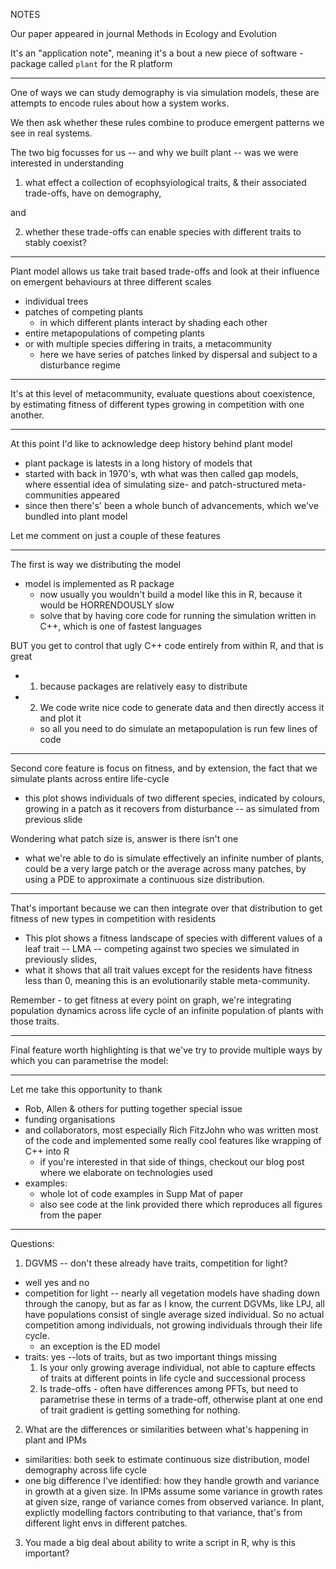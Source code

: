 
NOTES

Our paper appeared in journal Methods in Ecology and Evolution

It's an "application note", meaning it's a bout a new piece of software - package called `plant` for the R platform

---

One of ways we can study demography is via simulation models, these are attempts to encode rules about how a system works.

We then ask whether these rules combine to produce emergent patterns we see in real systems.

The two big focusses for us --  and why we built plant -- was we were interested in understanding

1) what effect a collection of ecophsyiological traits, & their associated trade-offs, have on demography,

and

2) whether these trade-offs can enable species with different traits to stably coexist?

---

Plant model allows us take trait based trade-offs and look at their influence on emergent behaviours at three different scales

- individual trees
- patches of competing plants
  - in which different plants interact by shading each other
- entire metapopulations of competing plants
- or with multiple species differing in traits, a metacommunity
  - here we have series of patches linked by dispersal and subject to a disturbance regime

-----

It's at this level of metacommunity, evaluate questions about coexistence,  by estimating fitness of different types growing in competition with one another.

----

At this point I'd like to acknowledge deep history behind plant model

- plant package is latests in a long history of models that
- started with back in 1970's, wth what was then called gap models, where essential idea of simulating size- and patch-structured meta-communities appeared
- since then there's' been a whole bunch of advancements, which we've bundled into plant model

Let me comment on just a couple of these features

----

The first is way we distributing the model

- model is implemented as R package
  - now usually you wouldn't build a model like this in R, because it would be HORRENDOUSLY slow
  - solve that by having core code for running the simulation written in C++, which is one of fastest languages

BUT you get to control that ugly C++ code entirely from within R, and that is great
  - 1. because packages are relatively easy to distribute
  - 2. We code write nice code to generate data and then directly access it and plot it
    - so all you need to do simulate an metapopulation is run few lines of code

----

Second core feature is focus on fitness, and by extension, the fact that we simulate plants across entire life-cycle

- this plot shows individuals of two different species, indicated by colours, growing in a patch as it recovers from disturbance
  --  as simulated from previous slide

Wondering what patch size is, answer is there isn't one

- what we're able to do is simulate effectively an infinite number of plants, could be a very large patch or the average across many patches, by using a PDE to approximate a continuous size distribution.

----

That's important because we can then integrate over that distribution to get fitness of new types in competition with residents

- This plot shows a fitness landscape of species with different values of a leaf trait -- LMA -- competing against two species we simulated in previously slides,
-  what it shows that all trait values except for the residents have fitness less than 0, meaning this is an evolutionarily stable meta-community.

Remember - to get fitness at every point on graph, we're  integrating population dynamics across life cycle of an infinite population of plants with those traits.

-----

Final feature worth highlighting is that we've try to provide multiple ways by which you can parametrise the model:

-----

Let me take this opportunity to thank
  - Rob, Allen & others for putting together special issue
  - funding organisations
  - and collaborators, most especially Rich FitzJohn who was written most of the code and implemented some really cool features like wrapping of C++ into R
    - if you're interested in that side of things, checkout our blog post where we elaborate on technologies used
  - examples:
    - whole lot of code examples in Supp Mat of paper
    - also see code at the link provided there which reproduces all figures from the paper

-----

Questions:

1. DGVMS -- don't these already have traits, competition for light?
  - well yes and no
  - competition for light -- nearly all vegetation models have shading down through the canopy, but as far as I know, the current DGVMs, like LPJ, all have populations consist of single average sized individual. So no actual competition among individuals, not growing individuals through their life cycle.
    - an exception is the ED model
  - traits: yes --lots of traits, but as two important things missing
    1. Is your only growing average individual, not able to capture effects of traits at different points in life cycle and successional process
    2. Is trade-offs - often have differences among PFTs, but need to parametrise these in terms of a trade-off, otherwise plant at one end of trait gradient is getting something for nothing.

2. What are the differences or similarities between what's happening in plant and IPMs
  - similarities: both seek to estimate continuous size distribution, model demography across life cycle
  - one big difference I've identified: how they handle growth and variance in growth at a given size. In IPMs assume some variance in growth rates at given size, range of variance comes from observed variance.
  In plant, explictly modelling factors contributing to that variance, that's from different light envs in different patches.


3. You made a big deal about ability to write a script in R, why is this important?

